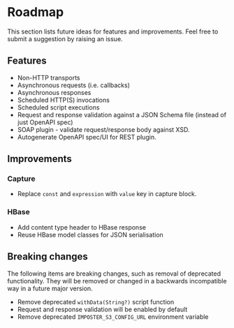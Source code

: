 # Roadmap

This section lists future ideas for features and improvements. Feel free to submit a suggestion by raising an issue.

## Features

* Non-HTTP transports
* Asynchronous requests (i.e. callbacks)
* Asynchronous responses
* Scheduled HTTP(S) invocations
* Scheduled script executions
* Request and response validation against a JSON Schema file (instead of just OpenAPI spec)
* SOAP plugin - validate request/response body against XSD.
* Autogenerate OpenAPI spec/UI for REST plugin.

## Improvements

### Capture

- Replace `const` and `expression` with `value` key in capture block.

### HBase

* Add content type header to HBase response
* Reuse HBase model classes for JSON serialisation

## Breaking changes

The following items are breaking changes, such as removal of deprecated functionality. They will be removed or changed in a backwards incompatible way in a future major version.

- Remove deprecated `withData(String?)` script function
- Request and response validation will be enabled by default
- Remove deprecated `IMPOSTER_S3_CONFIG_URL` environment variable
